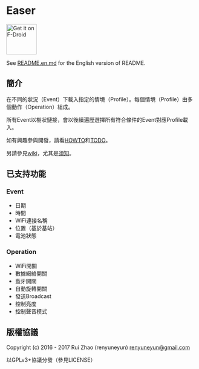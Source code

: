 Easer
=======
[<img src="https://f-droid.org/badge/get-it-on.png"
      alt="Get it on F-Droid"
      height="80">](https://f-droid.org/app/ryey.easer)

See [README.en.md](README.en.md) for the English version of README.

簡介
-----
在不同的狀況（Event）下載入指定的情境（Profile）。每個情境（Profile）由多個動作（Operation）組成。

所有Event以樹狀鏈接，會以後續遍歷選擇所有符合條件的Event對應Profile載入。

如有興趣參與開發，請看[HOWTO](HOWTO)和[TODO](TODO)。

另請參見[wiki](https://github.com/renyuneyun/Easer/wiki)，尤其是[須知](https://github.com/renyuneyun/Easer/wiki/%E9%A0%88%E7%9F%A5)。

已支持功能
----------
### Event
* 日期
* 時間
* WiFi連接名稱
* 位置（基於基站）
* 電池狀態

### Operation
* WiFi開關
* 數據網絡開關
* 藍牙開關
* 自動旋轉開關
* 發送Broadcast
* 控制亮度
* 控制聲音模式

版權協議
-----
Copyright (c) 2016 - 2017 Rui Zhao (renyuneyun) <renyuneyun@gmail.com>

以GPLv3+協議分發（參見LICENSE）
